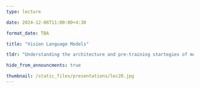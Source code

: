 ```yaml
---
type: lecture

date: 2024-12-06T11:00:00+4:30

format_date: TBA

title: "Vision Language Models"

tldr: "Understanding the architecture and pre-training startegies of multimodal models &ndash; the focus will be on models handling two modalities (images and text)."

hide_from_announcments: true

thumbnail: /static_files/presentations/lec20.jpg
---
```

